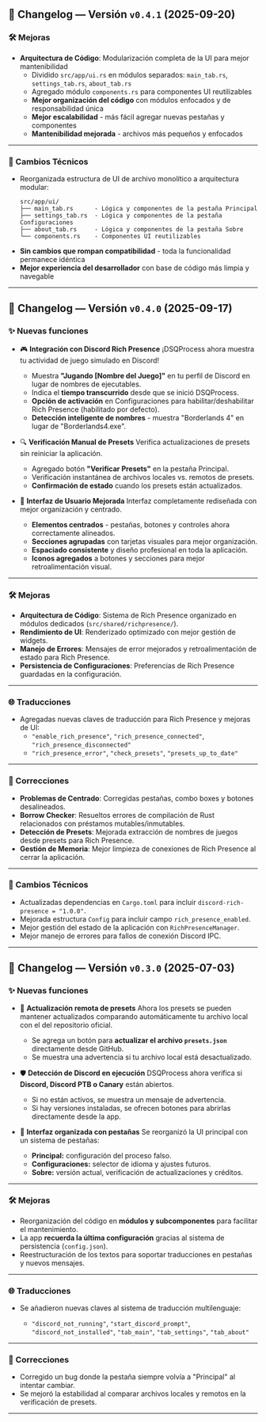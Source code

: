 ## 📝 Changelog — Versión `v0.4.1` (2025-09-20)

### 🛠️ Mejoras

* **Arquitectura de Código**: Modularización completa de la UI para mejor mantenibilidad
  * Dividido `src/app/ui.rs` en módulos separados: `main_tab.rs`, `settings_tab.rs`, `about_tab.rs`
  * Agregado módulo `components.rs` para componentes UI reutilizables
  * **Mejor organización del código** con módulos enfocados y de responsabilidad única
  * **Mejor escalabilidad** - más fácil agregar nuevas pestañas y componentes
  * **Mantenibilidad mejorada** - archivos más pequeños y enfocados

---

### 🔧 Cambios Técnicos

* Reorganizada estructura de UI de archivo monolítico a arquitectura modular:
  ```
  src/app/ui/
  ├── main_tab.rs      - Lógica y componentes de la pestaña Principal
  ├── settings_tab.rs  - Lógica y componentes de la pestaña Configuraciones
  ├── about_tab.rs     - Lógica y componentes de la pestaña Sobre
  └── components.rs    - Componentes UI reutilizables
  ```
* **Sin cambios que rompan compatibilidad** - toda la funcionalidad permanece idéntica
* **Mejor experiencia del desarrollador** con base de código más limpia y navegable

---

## 📝 Changelog — Versión `v0.4.0` (2025-09-17)

### ✨ Nuevas funciones

* 🎮 **Integración con Discord Rich Presence**
  ¡DSQProcess ahora muestra tu actividad de juego simulado en Discord!

  * Muestra **"Jugando [Nombre del Juego]"** en tu perfil de Discord en lugar de nombres de ejecutables.
  * Indica el **tiempo transcurrido** desde que se inició DSQProcess.
  * **Opción de activación** en Configuraciones para habilitar/deshabilitar Rich Presence (habilitado por defecto).
  * **Detección inteligente de nombres** - muestra "Borderlands 4" en lugar de "Borderlands4.exe".

* 🔍 **Verificación Manual de Presets**
  Verifica actualizaciones de presets sin reiniciar la aplicación.

  * Agregado botón **"Verificar Presets"** en la pestaña Principal.
  * Verificación instantánea de archivos locales vs. remotos de presets.
  * **Confirmación de estado** cuando los presets están actualizados.

* 🎨 **Interfaz de Usuario Mejorada**
  Interfaz completamente rediseñada con mejor organización y centrado.

  * **Elementos centrados** - pestañas, botones y controles ahora correctamente alineados.
  * **Secciones agrupadas** con tarjetas visuales para mejor organización.
  * **Espaciado consistente** y diseño profesional en toda la aplicación.
  * **Iconos agregados** a botones y secciones para mejor retroalimentación visual.

---

### 🛠️ Mejoras

* **Arquitectura de Código**: Sistema de Rich Presence organizado en módulos dedicados (`src/shared/richpresence/`).
* **Rendimiento de UI**: Renderizado optimizado con mejor gestión de widgets.
* **Manejo de Errores**: Mensajes de error mejorados y retroalimentación de estado para Rich Presence.
* **Persistencia de Configuraciones**: Preferencias de Rich Presence guardadas en la configuración.

---

### 🌐 Traducciones

* Agregadas nuevas claves de traducción para Rich Presence y mejoras de UI:
  * `"enable_rich_presence"`, `"rich_presence_connected"`, `"rich_presence_disconnected"`
  * `"rich_presence_error"`, `"check_presets"`, `"presets_up_to_date"`

---

### 🐞 Correcciones

* **Problemas de Centrado**: Corregidas pestañas, combo boxes y botones desalineados.
* **Borrow Checker**: Resueltos errores de compilación de Rust relacionados con préstamos mutables/inmutables.
* **Detección de Presets**: Mejorada extracción de nombres de juegos desde presets para Rich Presence.
* **Gestión de Memoria**: Mejor limpieza de conexiones de Rich Presence al cerrar la aplicación.

---

### 🔧 Cambios Técnicos

* Actualizadas dependencias en `Cargo.toml` para incluir `discord-rich-presence = "1.0.0"`.
* Mejorada estructura `Config` para incluir campo `rich_presence_enabled`.
* Mejor gestión del estado de la aplicación con `RichPresenceManager`.
* Mejor manejo de errores para fallos de conexión Discord IPC.

---

## 📝 Changelog — Versión `v0.3.0` (2025-07-03)

### ✨ Nuevas funciones

* 🔁 **Actualización remota de presets**
  Ahora los presets se pueden mantener actualizados comparando automáticamente tu archivo local con el del repositorio oficial.

  * Se agrega un botón para **actualizar el archivo `presets.json`** directamente desde GitHub.
  * Se muestra una advertencia si tu archivo local está desactualizado.

* 🛡️ **Detección de Discord en ejecución**
  DSQProcess ahora verifica si **Discord, Discord PTB o Canary** están abiertos.

  * Si no están activos, se muestra un mensaje de advertencia.
  * Si hay versiones instaladas, se ofrecen botones para abrirlas directamente desde la app.

* 🧭 **Interfaz organizada con pestañas**
  Se reorganizó la UI principal con un sistema de pestañas:

  * **Principal:** configuración del proceso falso.
  * **Configuraciones:** selector de idioma y ajustes futuros.
  * **Sobre:** versión actual, verificación de actualizaciones y créditos.

---

### 🛠️ Mejoras

* Reorganización del código en **módulos y subcomponentes** para facilitar el mantenimiento.
* La app **recuerda la última configuración** gracias al sistema de persistencia (`config.json`).
* Reestructuración de los textos para soportar traducciones en pestañas y nuevos mensajes.

---

### 🌐 Traducciones

* Se añadieron nuevas claves al sistema de traducción multilenguaje:

  * `"discord_not_running"`, `"start_discord_prompt"`, `"discord_not_installed"`, `"tab_main"`, `"tab_settings"`, `"tab_about"`

---

### 🐞 Correcciones

* Corregido un bug donde la pestaña siempre volvía a "Principal" al intentar cambiar.
* Se mejoró la estabilidad al comparar archivos locales y remotos en la verificación de presets.

---

